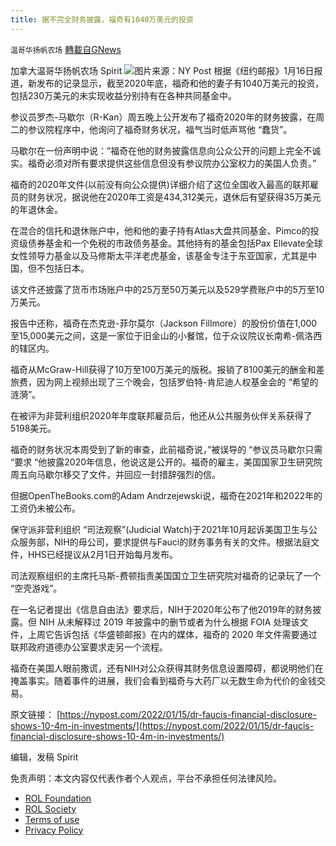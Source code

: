 ```yaml
---
title: 据不完全财务披露，福奇有1040万美元的投资
---
```

`温哥华扬帆农场` [轉載自GNews](https://gnews.org/zh-hans/1872232/)

加拿大温哥华扬帆农场 Spirit
![](https://assets.gnews.org/wp-content/uploads/2022/01/IMG_3576-2.jpg)图片来源：NY Post
根据《纽约邮报》1月16日报道，新发布的记录显示，截至2020年底，福奇和他的妻子有1040万美元的投资，包括230万美元的未实现收益分别持有在各种共同基金中。

参议员罗杰-马歇尔（R-Kan）周五晚上公开发布了福奇2020年的财务披露，在周二的参议院程序中，他询问了福奇财务状况，福气当时低声骂他 “蠢货”。

马歇尔在一份声明中说：”福奇在他的财务披露信息向公众公开的问题上完全不诚实。福奇必须对所有要求提供这些信息但没有参议院办公室权力的美国人负责。”

福奇的2020年文件(以前没有向公众提供)详细介绍了这位全国收入最高的联邦雇员的财务状况，据说他在2020年工资是434,312美元，退休后有望获得35万美元的年退休金。

在混合的信托和退休账户中，他和他的妻子持有Atlas大盘共同基金、Pimco的投资级债券基金和一个免税的市政债务基金。其他持有的基金包括Pax Ellevate全球女性领导力基金以及马修斯太平洋老虎基金，该基金专注于东亚国家，尤其是中国，但不包括日本。

该文件还披露了货币市场账户中的25万至50万美元以及529学费账户中的5万至10万美元。

报告中还称，福奇在杰克逊-菲尔莫尔（Jackson Fillmore）的股份价值在1,000至15,000美元之间，这是一家位于旧金山的小餐馆，位于众议院议长南希-佩洛西的辖区内。

福奇从McGraw-Hill获得了10万至100万美元的版税。报销了8100美元的酬金和差旅费，因为网上视频出现了三个晚会，包括罗伯特-肯尼迪人权基金会的 “希望的涟漪”。

在被评为非营利组织2020年年度联邦雇员后，他还从公共服务伙伴关系获得了5198美元。

福奇的财务状况本周受到了新的审查，此前福奇说，”被误导的 “参议员马歇尔只需 “要求 “他披露2020年信息，他说这是公开的。福奇的雇主，美国国家卫生研究院周五向马歇尔移交了文件，并回应一封措辞强烈的信。

但据OpenTheBooks.com的Adam Andrzejewski说，福奇在2021年和2022年的工资仍未被公布。

保守派非营利组织 “司法观察”(Judicial Watch)于2021年10月起诉美国卫生与公众服务部，NIH的母公司，要求提供与Fauci的财务事务有关的文件。根据法庭文件，HHS已经提议从2月1日开始每月发布。

司法观察组织的主席托马斯-费顿指责美国国立卫生研究院对福奇的记录玩了一个 “空壳游戏”。

在一名记者提出《信息自由法》要求后，NIH于2020年公布了他2019年的财务披露。但 NIH 从未解释过 2019 年披露中的删节或者为什么根据 FOIA 处理该文件，上周它告诉包括《华盛顿邮报》在内的媒体，福奇的 2020 年文件需要通过联邦政府道德办公室要求走另一个流程。

福奇在美国人眼前撒谎，还有NIH对公众获得其财务信息设置障碍，都说明他们在掩盖事实。随着事件的进展，我们会看到福奇与大药厂以无数生命为代价的金钱交易。

原文链接：
[https://nypost.com/2022/01/15/dr-faucis-financial-disclosure-shows-10-4m-in-investments/](https://nypost.com/2022/01/15/dr-faucis-financial-disclosure-shows-10-4m-in-investments/)

编辑，发稿 Spirit



 

免责声明：本文内容仅代表作者个人观点，平台不承担任何法律风险。

- [ROL Foundation](https://rolfoundation.org/)
- [ROL Society](https://rolsociety.org/)
- [Terms of use](https://gnews.org/terms-of-use-3/)
- [Privacy Policy](https://gnews.org/privacy-policy/)
